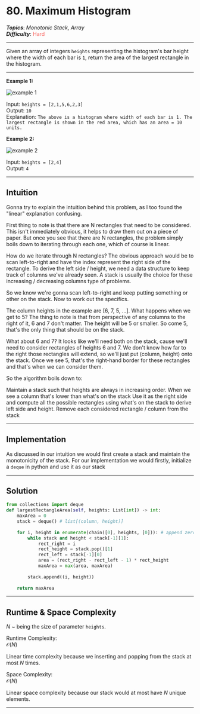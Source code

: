 # 80. Maximum Histogram
***Topics***: *Monotonic Stack, Array*  
***Difficulty***: <span style="color: #f8615c;">Hard</span>
<!-- green: #46c6c2, yellow: #fac31d, red: #f8615c-->
---
Given an array of integers `heights` representing the histogram's bar height where the width of each bar is `1`, return the area of the largest rectangle in the histogram.

---
**Example 1:**  

![example 1](https://assets.leetcode.com/uploads/2021/01/04/histogram.jpg)

Input: `heights = [2,1,5,6,2,3]`   
Output: `10`  
Explanation: `The above is a histogram where width of each bar is 1. The largest rectangle is shown in the red area, which has an area = 10 units.`

**Example 2:**  

![example 2](https://assets.leetcode.com/uploads/2021/01/04/histogram-1.jpg)

Input: `heights = [2,4]`   
Output: `4`  

---
## Intuition
Gonna try to explain the intuition behind this problem, as I too found the "linear" explanation confusing.

First thing to note is that there are N rectangles that need to be considered. This isn't immediately obvious, it helps to draw them out on a piece of paper. But once you see that there are N rectangles, the problem simply boils down to iterating through each one, which of course is linear.

How do we iterate through N rectangles? The obvious approach would be to scan left-to-right and have the index represent the right side of the rectangle. To derive the left side / height, we need a data structure to keep track of columns we've already seen. A stack is usually the choice for these increasing / decreasing columns type of problems.

So we know we're gonna scan left-to-right and keep putting something or other on the stack. Now to work out the specifics.

The column heights in the example are [6, 7, 5, ...]. What happens when we get to 5? The thing to note is that from perspective of any columns to the right of it, 6 and 7 don't matter. The height will be 5 or smaller. So come 5, that's the only thing that should be on the stack.

What about 6 and 7? It looks like we'll need both on the stack, cause we'll need to consider rectangles of heights 6 and 7. We don't know how far to the right those rectangles will extend, so we'll just put (column, height) onto the stack. Once we see 5, that's the right-hand border for these rectangles and that's when we can consider them.

So the algorithm boils down to:

Maintain a stack such that heights are always in increasing order.
When we see a column that's lower than what's on the stack
Use it as the right side and compute all the possible rectangles using what's on the stack to derive left side and height.
Remove each considered rectangle / column from the stack

---
## Implementation
As discussed in our intuition we would first create a stack and maintain the monotonicity of the stack. For our implementation we would firstly, initialize a `deque` in python and use it as our stack

---
## Solution
```python
from collections import deque
def largestRectangleArea(self, heights: List[int]) -> int:
    maxArea = 0
    stack = deque() # list[(column, height)]
    
    for i, height in enumerate(chain([0], heights, [0])): # append zero heights at both ends
        while stack and height < stack[-1][1]:
            rect_right = i
            rect_height = stack.pop()[1]
            rect_left = stack[-1][0]
            area = (rect_right - rect_left - 1) * rect_height
            maxArea = max(area, maxArea)
        
        stack.append((i, height))
        
    return maxArea
```
---
## Runtime & Space Complexity
$N$ ~ being the size of parameter `heights`.  

Runtime Complexity:  
$\mathcal{O}(N)$

Linear time complexity because we inserting and popping from the stack at most $N$ times.

Space Complexity:  
$\mathcal{O}(N)$

Linear space complexity because our stack would at most have $N$ unique elements.

---